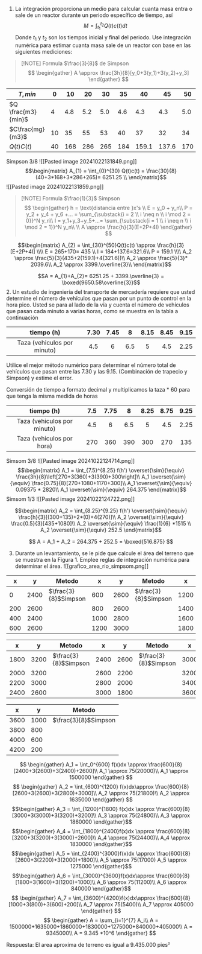 1. La integración proporciona un medio para calcular cuanta masa entra o sale de un reactor durante un periodo específico de tiempo, así
$$
M = \int_{t_{1}}^{t_2}Q(t)c(t)dt
$$
Donde $t_1$ y $t_2$ son los tiempos inicial y final del periodo. Use integración numérica para estimar cuanta masa sale de un reactor con base en las siguientes mediciones:


> [!NOTE] Formula $\frac{3}{8}$ de Simpson
> $$
> \begin{gather}
> A \approx \frac{3h}{8}[y_0+3(y_1)+3(y_2)+y_3]
> \end{gather}
> $$

| $T, min$           | 0   | 10  | 20  | 30  | 35  | 40    | 45    | 50  |
| ------------------ | --- | --- | --- | --- | --- | ----- | ----- | --- |
| $Q \frac{m3}{min}$ | 4   | 4.8 | 5.2 | 5.0 | 4.6 | 4.3   | 4.3   | 5.0 |
| $C\frac{mg}{m3}$   | 10  | 35  | 55  | 53  | 40  | 37    | 32    | 34  |
| $Q(t)C(t)$         | 40  | 168 | 286 | 265 | 184 | 159.1 | 137.6 | 170 |
Simpson 3/8
![[Pasted image 20241022131849.png]]
$$\begin{matrix}
A_{1} = \int_{0}^{30} Q(t)c(t) = \frac{30}{8}(40+3*168+3*286+265)= 6251.25 \\
\end{matrix}$$
![[Pasted image 20241022131859.png]]

> [!NOTE] Formula $\frac{1}{3}$ Simpson
> $$
> \begin{gather}
> h = \text{distancia entre }x's \\
> E = y_0 + y_n\\
> P = y_2 + y_4 + y_6 +... = \sum_{\substack{i = 2 \\ i \neq n \\ i \mod 2 = 0}}^N y_n\\
> I = y_1+y_3+y_5+...=  \sum_{\substack{i = 1 \\ i \neq n \\ i \mod 2 = 1}}^N y_n\\
> \\
> A \approx \frac{h}{3}(E+2P+4I)
> \end{gather}
> $$

$$\begin{matrix}
A_{2} = \int_{30}^{50}Q(t)c(t) \approx \frac{h}{3}[E+2P+4I] \\\\
E = 265+170= 435 \\
I = 184+137.6=321.6\\
P = 159.1 \\\\
A_2 \approx \frac{5}{3}(435+2(159.1)+4(321.6))\\
A_2 \approx \frac{5}{3}* 2039.6\\
A_2 \approx 3399.\overline{3}\\
\end{matrix}$$

$$A = A_{1}+A_{2}= 6251.25 + 3399.\overline{3} = \boxed{9650.58\overline{3}}$$
 2. Un estudio de ingeniería del transporte de mercadería requiere que usted determine el número de vehículos que pasan por un punto de control en la hora pico. Usted se para al lado de la vía y cuenta el número de vehículos que pasan cada minuto a varias horas, como se muestra en la tabla a continuación

|         tiempo (h)          | 7.30 | 7.45 |  8  | 8.15 | 8.45 | 9.15 |
| :-------------------------: | :--: | :--: | :-: | :--: | :--: | :--: |
| Taza (vehiculos por minuto) | 4.5  |  6   | 6.5 |  5   | 4.5  | 2.25 |

Utilice el mejor método numérico para determinar el número total de vehículos que pasan entre las 7.30 y las 9.15. (Combinación de trapecio y Simpson) y estime el error.

Conversión de tiempo a formato decimal y multiplicamos la taza \* 60 para que tenga la misma medida de horas

|         tiempo (h)          | 7.5 | 7.75 |  8  | 8.25 | 8.75 | 9.25 |
| :-------------------------: | :-: | :--: | :-: | :--: | :--: | :--: |
| Taza (vehiculos por minuto) | 4.5 |  6   | 6.5 |  5   | 4.5  | 2.25 |
|  Taza (vehiculos por hora)  | 270 | 360  | 390 | 300  | 270  | 135  |
Simsom 3/8
![[Pasted image 20241022124714.png]]
$$\begin{matrix}
A_1 = \int_{7.5}^{8.25} f(h') \overset{\sim}{\equiv} \frac{3h}{8}\left[270+3(360)+3(390)+300\right]\\
A_1 \overset{\sim}{\equiv} \frac{0.75}{8}[270+1080+1170+300]\\
A_1 \overset{\sim}{\equiv} 0.09375 * 2820\\
A_1 \overset{\sim}{\equiv} 264.375
\end{matrix}$$
Simsom 1/3
![[Pasted image 20241022124722.png]]

$$\begin{matrix}
A_2 = \int_{8.25}^{9.25} f(h') \overset{\sim}{\equiv} \frac{h}{3}[(300+135)+2*(0)+4(270)]\\
A_2 \overset{\sim}{\equiv} \frac{0.5}{3}[435+1080]\\
A_2 \overset{\sim}{\equiv} \frac{1}{6} *1515 \\
A_2 \overset{\sim}{\equiv} 252.5
\end{matrix}$$

$$
A = A_1 + A_2 = 264.375 + 252.5 = \boxed{516.875}
$$

3. Durante un levantamiento, se le pide que calcule el área del terreno que se muestra en la Figura 1. Emplee reglas de integración numérica para determinar el área.
![[grafico_area_rio_simpsom.png]]



| x   | y    | Metodo               | x    | y    | Metodo               | x    | y    | Metodo               |
| --- | ---- | -------------------- | ---- | ---- | -------------------- | ---- | ---- | -------------------- |
| 0   | 2400 | $\frac{3}{8}$Simpson | 600  | 2600 | $\frac{3}{8}$Simpson | 1200 | 3000 | $\frac{3}{8}$Simpson |
| 200 | 2600 |                      | 800  | 2600 |                      | 1400 | 3000 |                      |
| 400 | 2400 |                      | 1000 | 2800 |                      | 1600 | 3200 |                      |
| 600 | 2600 |                      | 1200 | 3000 |                      | 1800 | 3200 |                      |

| x    | y    | Metodo               | x    | y    | Metodo               | x    | y    | Metodo               |
| ---- | ---- | -------------------- | ---- | ---- | -------------------- | ---- | ---- | -------------------- |
| 1800 | 3200 | $\frac{3}{8}$Simpson | 2400 | 2600 | $\frac{3}{8}$Simpson | 3000 | 1800 | $\frac{3}{8}$Simpson |
| 2000 | 3200 |                      | 2600 | 2200 |                      | 3200 | 1600 |                      |
| 2200 | 3000 |                      | 2800 | 2000 |                      | 3400 | 1200 |                      |
| 2400 | 2600 |                      | 3000 | 1800 |                      | 3600 | 1000 |                      |

| x    | y    | Metodo               |
| ---- | ---- | -------------------- |
| 3600 | 1000 | $\frac{3}{8}$Simpson |
| 3800 | 800  |                      |
| 4000 | 600  |                      |
| 4200 | 200  |                      |
$$
\begin{gather}
A_1 = \int_0^{600} f(x)dx \approx \frac{600}{8}[2400+3(2600)+3(2400)+2600]\\
A_1 \approx 75(20000)\\
A_1 \approx 1500000
\end{gather}
$$
$$
\begin{gather}
A_2 = \int_{600}^{1200} f(x)dx\approx \frac{600}{8}[2600+3(2600)+3(2800)+3000]\\
A_2 \approx 75(21800)\\
A_2 \approx 1635000
\end{gather}
$$
$$\begin{gather}
A_3 = \int_{1200}^{1800} f(x)dx \approx \frac{600}{8}[3000+3(3000)+3(3200)+3200]\\
A_3 \approx 75(24800)\\
A_3 \approx 1860000
\end{gather}$$
$$\begin{gather}
A_4 = \int_{1800}^{2400}f(x)dx \approx \frac{600}{8}[3200+3(3200)+3(3000)+2600]\\
A_4 \approx 75(24400)\\
A_4 \approx 1830000
\end{gather}$$
$$\begin{gather}
A_5 = \int_{2400}^{3000}f(x)dx \approx \frac{600}{8}[2600+3(2200)+3(2000)+1800]\\
A_5 \approx 75(17000)
A_5 \approx 1275000
\end{gather}$$
$$\begin{gather}
A_6 = \int_{3000}^{3600}f(x)dx\approx \frac{600}{8}[1800+3(1600)+3(1200)+1000]\\
A_6 \approx 75(11200)\\
A_6 \approx 840000
\end{gather}$$
$$
\begin{gather}
A_7 = \int_{3600}^{4200}f(x)dx\approx \frac{600}{8}[1000+3(800)+3(600)+200]\\
A_7 \approx 75(5400)\\
A_7 \approx 405000
\end{gather}
$$
$$
\begin{gather}
A = \sum_{i=1}^{7} A_i\\
A = 1500000+1635000+1860000+1830000+1275000+840000+405000\\
A = 9345000\\
A = 9.345 *10^6
\end{gather}
$$

Respuesta:
El area aproxima de terreno es igual a 9.435.000 pies²